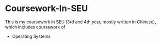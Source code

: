 # Coursework-In-SEU
This is my coursework in SEU (3rd and 4th year, mostly written in Chinese), which includes coursework of
- Operating Systems
